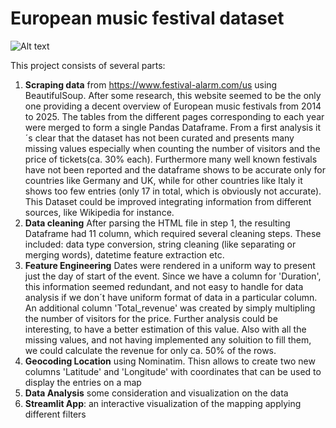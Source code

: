 # European music festival dataset

![Alt text](https://image.geo.de/30046346/t/EH/v3/w960/r0/-/island-festivals-gross-02-jpg--19736-.JPG)

This project consists of several parts:
1. **Scraping data** from https://www.festival-alarm.com/us using BeautifulSoup. After some research, this website seemed to be the only one providing a decent overview of European music festivals from 2014 to 2025. The tables from the different pages corresponding to each year were merged to form a single Pandas Dataframe. From a first analysis it´s clear that the dataset has not been curated and presents many missing values especially when counting the number of visitors and the price of tickets(ca. 30% each). Furthermore many well known festivals have not been reported and the dataframe shows to be accurate only for countries like Germany and UK, while for other countries like Italy it shows too few entries (only 17 in total, which is obviously not accurate). This Dataset could be improved integrating information from different sources, like Wikipedia for instance.
2. **Data cleaning** After parsing the HTML file in step 1, the resulting Dataframe had 11 column, which required several cleaning steps. These included: data type conversion, string cleaning (like separating or merging words), datetime feature extraction etc.
3. **Feature Engineering** Dates were rendered in a uniform way to present just the day of start of the event. Since we have a column for 'Duration', this information seemed redundant, and not easy to handle for data analysis if we don´t have uniform format of data in a particular column. An additional column 'Total_revenue' was created by simply multipling the number of visitors for the price. Further analysis could be interesting, to have a better estimation of this value. Also with all the missing values, and not having implemented any soluition to fill them, we could calculate the revenue for only ca. 50% of the rows.
4. **Geocoding Location** using Nominatim. Thisn allows to create two new columns 'Latitude' and 'Longitude' with coordinates that can be used to display the entries on a map
5. **Data Analysis** some consideration and visualization on the data
6. **Streamlit App**: an interactive visualization of the mapping applying different filters
